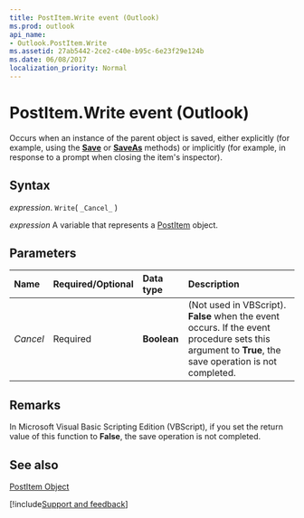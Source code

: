 ```yaml
---
title: PostItem.Write event (Outlook)
ms.prod: outlook
api_name:
- Outlook.PostItem.Write
ms.assetid: 27ab5442-2ce2-c40e-b95c-6e23f29e124b
ms.date: 06/08/2017
localization_priority: Normal
---
```



# PostItem.Write event (Outlook)

Occurs when an instance of the parent object is saved, either explicitly (for example, using the  **[Save](Outlook.PostItem.Save.md)** or **[SaveAs](Outlook.PostItem.SaveAs.md)** methods) or implicitly (for example, in response to a prompt when closing the item's inspector).


## Syntax

_expression_. `Write`( `_Cancel_` )

_expression_ A variable that represents a [PostItem](Outlook.PostItem.md) object.


## Parameters



|Name|Required/Optional|Data type|Description|
|:-----|:-----|:-----|:-----|
| _Cancel_|Required| **Boolean**| (Not used in VBScript). **False** when the event occurs. If the event procedure sets this argument to **True**, the save operation is not completed.|

## Remarks

In Microsoft Visual Basic Scripting Edition (VBScript), if you set the return value of this function to  **False**, the save operation is not completed.


## See also


[PostItem Object](Outlook.PostItem.md)

[!include[Support and feedback](~/includes/feedback-boilerplate.md)]
